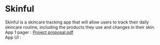 # Skinful
Skinful is a skincare tracking app that will allow users to track their daily skincare routine, including the products they use and changes in their skin. <br />
App 1 pager : [Project proposal.pdf](https://github.com/TarinJahan/Skinful/files/10317193/Project.proposal.pdf)<br />
App UI :

